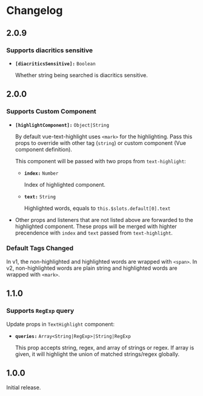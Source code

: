 # Changelog

## 2.0.9

### Supports diacritics sensitive

* __`[diacriticsSensitive]:`__ `Boolean`
  
  Whether string being searched is diacritics sensitive.

## 2.0.0

### Supports Custom Component

* __`[highlightComponent]:`__ `Object|String`

  By default vue-text-highlight uses `<mark>` for the highlighting. Pass this props to override with other tag (`string`) or custom component (Vue component definition).

  This component will be passed with two props from `text-highlight`:

  * __`index:`__ `Number`

    Index of highlighted component.

  * __`text:`__ `String`

    Highlighted words, equals to `this.$slots.default[0].text`

* Other props and listeners that are not listed above are forwarded to the highlighted component. These props will be merged with highter precendence with `index` and `text` passed from `text-highlight`.

### Default Tags Changed

In v1, the non-highlighted and highlighted words are wrapped with `<span>`. In v2, non-highlighted words are plain string and highlighted words are wrapped with `<mark>`.

## 1.1.0

### Supports `RegExp` query

Update props in `TextHighlight` component:

* __`queries:`__ `Array<String|RegExp>|String|RegExp`

  This prop accepts string, regex, and array of strings or regex. If array is given, it will highlight the union of matched strings/regex globally.

## 1.0.0

Initial release.